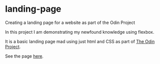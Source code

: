 # landing-page
Creating a landing page for a website as part of the Odin Project

In this project I am demonstrating my newfound knowledge using flexbox. 

It is a basic landing page mad using just html and CSS as part of [The Odin Project](https://www.theodinproject.com/lessons/foundations).

See the page [here](https://thehellem.github.io/landing-page/).